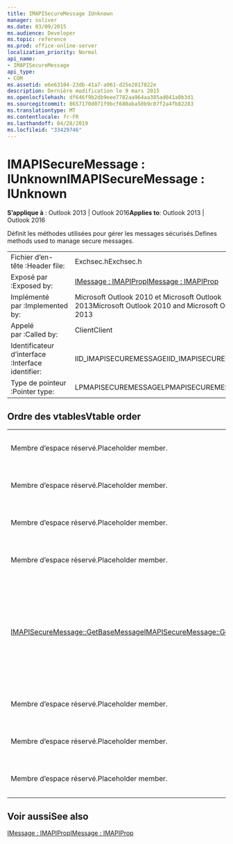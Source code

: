 ```yaml
---
title: IMAPISecureMessage IUnknown
manager: soliver
ms.date: 03/09/2015
ms.audience: Developer
ms.topic: reference
ms.prod: office-online-server
localization_priority: Normal
api_name:
- IMAPISecureMessage
api_type:
- COM
ms.assetid: e6e63104-23db-41a7-a961-d25e2017822e
description: Dernière modification le 9 mars 2015
ms.openlocfilehash: df646f9b2db9eee7782aa964aa385ad041a0b3d1
ms.sourcegitcommit: 8657170d071f9bcf680aba50b9c07f2a4fb82283
ms.translationtype: MT
ms.contentlocale: fr-FR
ms.lasthandoff: 04/28/2019
ms.locfileid: "33429746"
---
```

# <a name="imapisecuremessage--iunknown"></a><span data-ttu-id="fb75b-103">IMAPISecureMessage : IUnknown</span><span class="sxs-lookup"><span data-stu-id="fb75b-103">IMAPISecureMessage : IUnknown</span></span>

  
  
<span data-ttu-id="fb75b-104">**S’applique à** : Outlook 2013 | Outlook 2016</span><span class="sxs-lookup"><span data-stu-id="fb75b-104">**Applies to**: Outlook 2013 | Outlook 2016</span></span> 
  
<span data-ttu-id="fb75b-105">Définit les méthodes utilisées pour gérer les messages sécurisés.</span><span class="sxs-lookup"><span data-stu-id="fb75b-105">Defines methods used to manage secure messages.</span></span>
  
|||
|:-----|:-----|
|<span data-ttu-id="fb75b-106">Fichier d’en-tête :</span><span class="sxs-lookup"><span data-stu-id="fb75b-106">Header file:</span></span>  <br/> |<span data-ttu-id="fb75b-107">Exchsec.h</span><span class="sxs-lookup"><span data-stu-id="fb75b-107">Exchsec.h</span></span>  <br/> |
|<span data-ttu-id="fb75b-108">Exposé par :</span><span class="sxs-lookup"><span data-stu-id="fb75b-108">Exposed by:</span></span>  <br/> |[<span data-ttu-id="fb75b-109">IMessage : IMAPIProp</span><span class="sxs-lookup"><span data-stu-id="fb75b-109">IMessage : IMAPIProp</span></span>](imessageimapiprop.md) <br/> |
|<span data-ttu-id="fb75b-110">Implémenté par :</span><span class="sxs-lookup"><span data-stu-id="fb75b-110">Implemented by:</span></span>  <br/> |<span data-ttu-id="fb75b-111">Microsoft Outlook 2010 et Microsoft Outlook 2013</span><span class="sxs-lookup"><span data-stu-id="fb75b-111">Microsoft Outlook 2010 and Microsoft Outlook 2013</span></span>  <br/> |
|<span data-ttu-id="fb75b-112">Appelé par :</span><span class="sxs-lookup"><span data-stu-id="fb75b-112">Called by:</span></span>  <br/> |<span data-ttu-id="fb75b-113">Client</span><span class="sxs-lookup"><span data-stu-id="fb75b-113">Client</span></span>  <br/> |
|<span data-ttu-id="fb75b-114">Identificateur d’interface :</span><span class="sxs-lookup"><span data-stu-id="fb75b-114">Interface identifier:</span></span>  <br/> |<span data-ttu-id="fb75b-115">IID_IMAPISECUREMESSAGE</span><span class="sxs-lookup"><span data-stu-id="fb75b-115">IID_IMAPISECUREMESSAGE</span></span>  <br/> |
|<span data-ttu-id="fb75b-116">Type de pointeur :</span><span class="sxs-lookup"><span data-stu-id="fb75b-116">Pointer type:</span></span>  <br/> |<span data-ttu-id="fb75b-117">LPMAPISECUREMESSAGE</span><span class="sxs-lookup"><span data-stu-id="fb75b-117">LPMAPISECUREMESSAGE</span></span>  <br/> |
   
## <a name="vtable-order"></a><span data-ttu-id="fb75b-118">Ordre des vtables</span><span class="sxs-lookup"><span data-stu-id="fb75b-118">Vtable order</span></span>

|||
|:-----|:-----|
|<span data-ttu-id="fb75b-119">Membre d’espace réservé.</span><span class="sxs-lookup"><span data-stu-id="fb75b-119">Placeholder member.</span></span>  <br/> |<span data-ttu-id="fb75b-120">Non pris en charge ou documenté.</span><span class="sxs-lookup"><span data-stu-id="fb75b-120">Not supported or documented.</span></span>  <br/> |
|<span data-ttu-id="fb75b-121">Membre d’espace réservé.</span><span class="sxs-lookup"><span data-stu-id="fb75b-121">Placeholder member.</span></span>  <br/> |<span data-ttu-id="fb75b-122">Non pris en charge ou documenté.</span><span class="sxs-lookup"><span data-stu-id="fb75b-122">Not supported or documented.</span></span>  <br/> |
|<span data-ttu-id="fb75b-123">Membre d’espace réservé.</span><span class="sxs-lookup"><span data-stu-id="fb75b-123">Placeholder member.</span></span>  <br/> |<span data-ttu-id="fb75b-124">Non pris en charge ou documenté.</span><span class="sxs-lookup"><span data-stu-id="fb75b-124">Not supported or documented.</span></span>  <br/> |
|<span data-ttu-id="fb75b-125">Membre d’espace réservé.</span><span class="sxs-lookup"><span data-stu-id="fb75b-125">Placeholder member.</span></span>  <br/> |<span data-ttu-id="fb75b-126">Non pris en charge ou documenté.</span><span class="sxs-lookup"><span data-stu-id="fb75b-126">Not supported or documented.</span></span>  <br/> |
|[<span data-ttu-id="fb75b-127">IMAPISecureMessage::GetBaseMessage</span><span class="sxs-lookup"><span data-stu-id="fb75b-127">IMAPISecureMessage::GetBaseMessage</span></span>](imapisecuremessage-getbasemessage.md) <br/> |<span data-ttu-id="fb75b-128">Extrait [l’IMessage sous-jacent : IMAPIProp](imessageimapiprop.md) que cet [IMAPISecureMessage : IUnknown](imapisecuremessageiunknown.md) encapsule.</span><span class="sxs-lookup"><span data-stu-id="fb75b-128">Retrieves the underlying [IMessage : IMAPIProp](imessageimapiprop.md) that this [IMAPISecureMessage : IUnknown](imapisecuremessageiunknown.md) is encapsulating.</span></span>  <br/> |
|<span data-ttu-id="fb75b-129">Membre d’espace réservé.</span><span class="sxs-lookup"><span data-stu-id="fb75b-129">Placeholder member.</span></span>  <br/> |<span data-ttu-id="fb75b-130">Non pris en charge ou documenté.</span><span class="sxs-lookup"><span data-stu-id="fb75b-130">Not supported or documented.</span></span>  <br/> |
|<span data-ttu-id="fb75b-131">Membre d’espace réservé.</span><span class="sxs-lookup"><span data-stu-id="fb75b-131">Placeholder member.</span></span>  <br/> |<span data-ttu-id="fb75b-132">Non pris en charge ou documenté.</span><span class="sxs-lookup"><span data-stu-id="fb75b-132">Not supported or documented.</span></span>  <br/> |
|<span data-ttu-id="fb75b-133">Membre d’espace réservé.</span><span class="sxs-lookup"><span data-stu-id="fb75b-133">Placeholder member.</span></span>  <br/> |<span data-ttu-id="fb75b-134">Non pris en charge ou documenté.</span><span class="sxs-lookup"><span data-stu-id="fb75b-134">Not supported or documented.</span></span>  <br/> |
   
## <a name="see-also"></a><span data-ttu-id="fb75b-135">Voir aussi</span><span class="sxs-lookup"><span data-stu-id="fb75b-135">See also</span></span>



[<span data-ttu-id="fb75b-136">IMessage : IMAPIProp</span><span class="sxs-lookup"><span data-stu-id="fb75b-136">IMessage : IMAPIProp</span></span>](imessageimapiprop.md)

